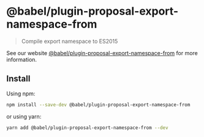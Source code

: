 # @babel/plugin-proposal-export-namespace-from

> Compile export namespace to ES2015

See our website [@babel/plugin-proposal-export-namespace-from](https://babeljs.io/docs/en/babel-plugin-proposal-export-namespace-from) for more information.

## Install

Using npm:

```sh
npm install --save-dev @babel/plugin-proposal-export-namespace-from
```

or using yarn:

```sh
yarn add @babel/plugin-proposal-export-namespace-from --dev
```
